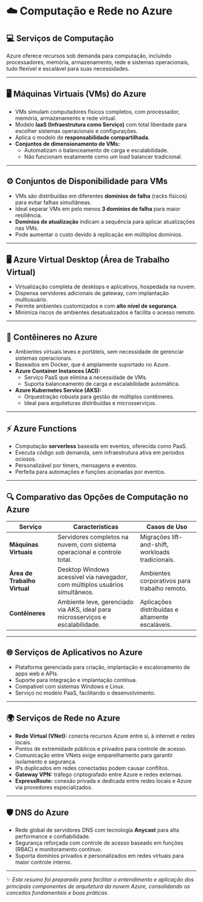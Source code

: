 # ☁️ Computação e Rede no Azure

## 💻 Serviços de Computação

Azure oferece recursos sob demanda para computação, incluindo processadores, memória, armazenamento, rede e sistemas operacionais, tudo flexível e escalável para suas necessidades.

---

## 🖥️ Máquinas Virtuais (VMs) do Azure

- VMs simulam computadores físicos completos, com processador, memória, armazenamento e rede virtual.
- Modelo **IaaS (Infraestrutura como Serviço)** com total liberdade para escolher sistemas operacionais e configurações.
- Aplica o modelo de **responsabilidade compartilhada**.
- **Conjuntos de dimensionamento de VMs:**
  - Automatizam o balanceamento de carga e escalabilidade.
  - Não funcionam exatamente como um load balancer tradicional.

---

## ⚙️ Conjuntos de Disponibilidade para VMs

- VMs são distribuídas em diferentes **domínios de falha** (racks físicos) para evitar falhas simultâneas.
- Ideal separar VMs em pelo menos **3 domínios de falha** para maior resiliência.
- **Domínios de atualização** indicam a sequência para aplicar atualizações nas VMs.
- Pode aumentar o custo devido à replicação em múltiplos domínios.

---

## 🖥️ Azure Virtual Desktop (Área de Trabalho Virtual)

- Virtualização completa de desktops e aplicativos, hospedada na nuvem.
- Dispensa servidores adicionais de gateway, com implantação multiusuário.
- Permite ambientes customizados e com **alto nível de segurança**.
- Minimiza riscos de ambientes desatualizados e facilita o acesso remoto.

---

## 🐳 Contêineres no Azure

- Ambientes virtuais leves e portáteis, sem necessidade de gerenciar sistemas operacionais.
- Baseados em Docker, que é amplamente suportado no Azure.
- **Azure Container Instances (ACI):**
  - Serviço PaaS que elimina a necessidade de VMs.
  - Suporta balanceamento de carga e escalabilidade automática.
- **Azure Kubernetes Service (AKS):**
  - Orquestração robusta para gestão de múltiplos contêineres.
  - Ideal para arquiteturas distribuídas e microsserviços.

---

## ⚡ Azure Functions

- Computação **serverless** baseada em eventos, oferecida como PaaS.
- Executa código sob demanda, sem infraestrutura ativa em períodos ociosos.
- Personalizável por timers, mensagens e eventos.
- Perfeita para automações e funções acionadas por eventos.

---

## 🔍 Comparativo das Opções de Computação no Azure

| Serviço                | Características                                                                 | Casos de Uso                               |
|------------------------|--------------------------------------------------------------------------------|--------------------------------------------|
| **Máquinas Virtuais**   | Servidores completos na nuvem, com sistema operacional e controle total.       | Migrações lift-and-shift, workloads tradicionais. |
| **Área de Trabalho Virtual** | Desktop Windows acessível via navegador, com múltiplos usuários simultâneos. | Ambientes corporativos para trabalho remoto. |
| **Contêineres**        | Ambiente leve, gerenciado via AKS, ideal para microsserviços e escalabilidade.  | Aplicações distribuídas e altamente escaláveis. |

---

## 🌐 Serviços de Aplicativos no Azure

- Plataforma gerenciada para criação, implantação e escalonamento de apps web e APIs.
- Suporte para integração e implantação contínua.
- Compatível com sistemas Windows e Linux.
- Serviço no modelo PaaS, facilitando o desenvolvimento.

---

## 🌍 Serviços de Rede no Azure

- **Rede Virtual (VNet):** conecta recursos Azure entre si, à internet e redes locais.
- Pontos de extremidade públicos e privados para controle de acesso.
- Comunicação entre VNets exige emparelhamento para garantir isolamento e segurança.
- IPs duplicados em redes conectadas podem causar conflitos.
- **Gateway VPN:** tráfego criptografado entre Azure e redes externas.
- **ExpressRoute:** conexão privada e dedicada entre redes locais e Azure via provedores especializados.

---

## 🛡️ DNS do Azure

- Rede global de servidores DNS com tecnologia **Anycast** para alta performance e confiabilidade.
- Segurança reforçada com controle de acesso baseado em funções (RBAC) e monitoramento contínuo.
- Suporta domínios privados e personalizados em redes virtuais para maior controle interno.

---

✨ *Este resumo foi preparado para facilitar o entendimento e aplicação dos principais componentes de arquitetura da nuvem Azure, consolidando os conceitos fundamentais e boas práticas.*
